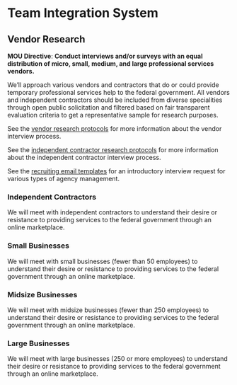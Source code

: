 # Team Integration System
## Vendor Research


**MOU Directive**: **Conduct interviews and/or surveys with an equal distribution of micro, small, medium, and large professional services vendors.**

We’ll approach various vendors and contractors that do or could provide temporary professional services help to the federal government.  All vendors and independent contractors should be included from diverse specialities through open public solicitation and filtered based on fair transparent evaluation criteria to get a representative sample for research purposes.

See the [vendor research protocols](https://github.com/18F/tis-discovery/blob/master/research/protocols/vendors.md) for more information about the vendor interview process.

See the [independent contractor research protocols](https://github.com/18F/tis-discovery/blob/master/research/protocols/independent-contractors.md) for more information about the independent contractor interview process.

See the [recruiting email templates](https://github.com/18F/tis-discovery/blob/master/research/templates/recruiting-email.md) for an introductory interview request for various types of agency management.

### Independent Contractors

We will meet with independent contractors to understand their desire or resistance to providing services to the federal government through an online marketplace.

### Small Businesses

We will meet with small businesses (fewer than 50 employees) to understand their desire or resistance to providing services to the federal government through an online marketplace.

### Midsize Businesses

We will meet with midsize businesses (fewer than 250 employees) to understand their desire or resistance to providing services to the federal government through an online marketplace.

### Large Businesses

We will meet with large businesses (250 or more employees) to understand their desire or resistance to providing services to the federal government through an online marketplace.
